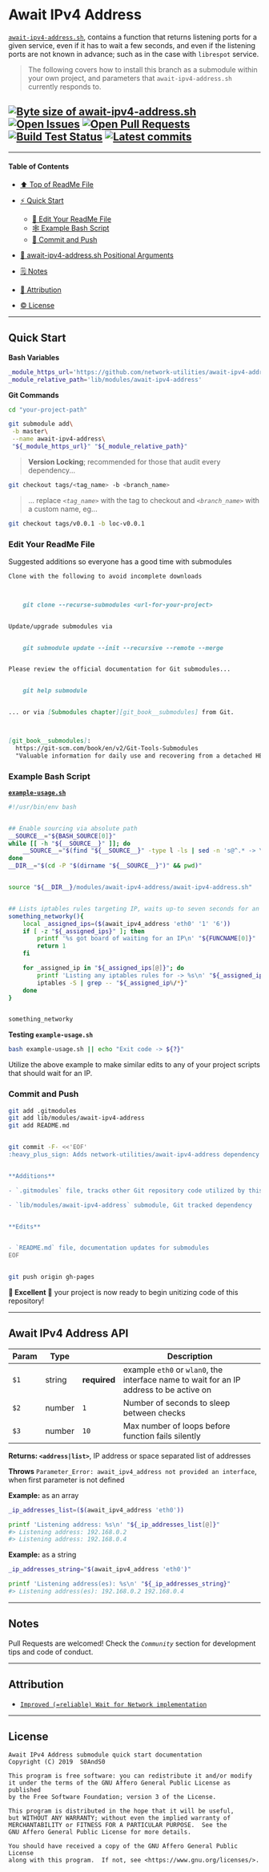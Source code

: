 # Await IPv4 Address
[heading__title]:
  #await-ipv4-address
  "&#x2B06; Top of this page"


[`await-ipv4-address.sh`][await_ipv4_address__master__source_code], contains a function that returns listening ports for a given service, even if it has to wait a few seconds, and even if the listening ports are not known in advance; such as in the case with `librespot` service.


> The following covers how to install this branch as a submodule within your own project, and parameters that `await-ipv4-address.sh` currently responds to.


## [![Byte size of await-ipv4-address.sh][badge__master__await_ipv4_address__source_code]][await_ipv4_address__master__source_code] [![Open Issues][badge__issues__await_ipv4_address]][issues__await_ipv4_address] [![Open Pull Requests][badge__pull_requests__await_ipv4_address]][pull_requests__await_ipv4_address] [![Build Test Status][badge__travis_ci__await_ipv4_address]][travis_ci__await_ipv4_address] [![Latest commits][badge__commits__await_ipv4_address__master]][commits__await_ipv4_address__master]



------


#### Table of Contents


- [&#x2B06; Top of ReadMe File][heading__title]

- [:zap: Quick Start][heading__quick_start]

  - [:memo: Edit Your ReadMe File][heading__edit_your_readme_file]
  - [&#x1F578; Example Bash Script][heading__example_bash_script]
  - [:floppy_disk: Commit and Push][heading__commit_and_push]

- [:scroll: await-ipv4-address.sh Positional Arguments][heading__api]

- [&#x1F5D2; Notes][notes]

- [:card_index: Attribution][heading__attribution]

- [:copyright: License][heading__license]


------


## Quick Start
[heading__quick_start]:
  #quick-start
  "&#9889; ...well as quick as it may get with things like this"


**Bash Variables**


```Bash
_module_https_url='https://github.com/network-utilities/await-ipv4-address.git'
_module_relative_path='lib/modules/await-ipv4-address'
```


**Git Commands**


```Bash
cd "your-project-path"

git submodule add\
 -b master\
 --name await-ipv4-address\
 "${_module_https_url}" "${_module_relative_path}"
```


> **Version Locking**; recommended for those that audit every dependency...


```Bash
git checkout tags/<tag_name> -b <branch_name>
```


> ... replace _`<tag_name>`_ with the tag to checkout and _`<branch_name>`_ with a custom name, eg...


```Bash
git checkout tags/v0.0.1 -b loc-v0.0.1
```


### Edit Your ReadMe File
[heading__edit_your_readme_file]:
  #edit-your-readme-file
  "&#x1F4DD; Suggested additions so everyone has a good time with submodules"


Suggested additions so everyone has a good time with submodules


```MarkDown
Clone with the following to avoid incomplete downloads



    git clone --recurse-submodules <url-for-your-project>


Update/upgrade submodules via


    git submodule update --init --recursive --remote --merge


Please review the official documentation for Git submodules...


    git help submodule


... or via [Submodules chapter][git_book__submodules] from Git.



[git_book__submodules]:
  https://git-scm.com/book/en/v2/Git-Tools-Submodules
  "Valuable information for daily use and recovering from a detached HEAD"
```


### Example Bash Script
[heading__example_bash_script]:
  #example-bash-script
  "&#x1F578; Source and utilize await_ipv4_address features"


[**`example-usage.sh`**][branch_example__example_usage]


```Bash
#!/usr/bin/env bash


## Enable sourcing via absolute path
__SOURCE__="${BASH_SOURCE[0]}"
while [[ -h "${__SOURCE__}" ]]; do
    __SOURCE__="$(find "${__SOURCE__}" -type l -ls | sed -n 's@^.* -> \(.*\)@\1@p')"
done
__DIR__="$(cd -P "$(dirname "${__SOURCE__}")" && pwd)"


source "${__DIR__}/modules/await-ipv4-address/await-ipv4-address.sh"


## Lists iptables rules targeting IP, waits up-to seven seconds for an IP on eth0 interface
something_networky(){
    local _assigned_ips=($(await_ipv4_address 'eth0' '1' '6'))
    if [ -z "${_assigned_ips}" ]; then
        printf '%s got board of waiting for an IP\n' "${FUNCNAME[0]}"
        return 1
    fi

    for _assigned_ip in "${_assigned_ips[@]}"; do
        printf 'Listing any iptables rules for -> %s\n' "${_assigned_ip%/*}"
        iptables -S | grep -- "${_assigned_ip%/*}"
    done
}


something_networky
```


**Testing `example-usage.sh`**


```Bash
bash example-usage.sh || echo "Exit code -> ${?}"
```


Utilize the above example to make similar edits to any of your project scripts that should wait for an IP.


### Commit and Push
[heading__commit_and_push]:
  #commit-and-push
  "&#x1F4BE; And congratulate yourself on not having to write something similar!"



```Bash
git add .gitmodules
git add lib/modules/await-ipv4-address
git add README.md


git commit -F- <<'EOF'
:heavy_plus_sign: Adds network-utilities/await-ipv4-address dependency


**Additions**

- `.gitmodules` file, tracks other Git repository code utilized by this project

- `lib/modules/await-ipv4-address` submodule, Git tracked dependency


**Edits**


- `README.md` file, documentation updates for submodules
EOF


git push origin gh-pages
```


**:tada: Excellent :tada:** your project is now ready to begin unitizing code of this repository!


___


## Await IPv4 Address API
[heading__api]:
  #await-ipv4-address-api
  "&#x1F4DC; The incantations that await_ipv4_address function understands"


| Param | Type |  | Description |
|---|---|---|---|
| `$1` | string | **required** | example `eth0` or `wlan0`, the interface name to wait for an IP address to be active on |
| `$2` | number | `1` | Number of seconds to sleep between checks |
| `$3` | number | `10` | Max number of loops before function fails silently |


**Returns: `<address|list>`**, IP address or space separated list of addresses


**Throws** `Parameter_Error: await_ipv4_address not provided an interface`, when first parameter is not defined


**Example:** as an array


```Bash
_ip_addresses_list=($(await_ipv4_address 'eth0'))

printf 'Listening address: %s\n' "${_ip_addresses_list[@]}"
#> Listening address: 192.168.0.2
#> Listening address: 192.168.0.4
```


**Example:** as a string


```Bash
_ip_addresses_string="$(await_ipv4_address 'eth0')"

printf 'Listening address(es): %s\n' "${_ip_addresses_string}"
#> Listening address(es): 192.168.0.2 192.168.0.4
```


___


## Notes
[notes]:
  #notes
  "&#x1F5D2; Additional notes and links that may be worth clicking in the future"


Pull Requests are welcomed! Check the _`Community`_ section for development tips and code of conduct.


___


## Attribution
[heading__attribution]:
  #attribution
  "&#x1F4C7; Resources that where helpful in building this project so far."


- [`Improved (=reliable) Wait for Network implementation`](https://www.raspberrypi.org/forums/viewtopic.php?t=187225)


___


## License
[heading__license]:
  #license
  "&#x00A9; Legal bits of Open Source software"


```
Await IPv4 Address submodule quick start documentation
Copyright (C) 2019  S0AndS0

This program is free software: you can redistribute it and/or modify
it under the terms of the GNU Affero General Public License as published
by the Free Software Foundation; version 3 of the License.

This program is distributed in the hope that it will be useful,
but WITHOUT ANY WARRANTY; without even the implied warranty of
MERCHANTABILITY or FITNESS FOR A PARTICULAR PURPOSE.  See the
GNU Affero General Public License for more details.

You should have received a copy of the GNU Affero General Public License
along with this program.  If not, see <https://www.gnu.org/licenses/>.
```



[badge__travis_ci__await_ipv4_address]:
  https://img.shields.io/travis/network-utilities/await-ipv4-address/example.svg

[travis_ci__await_ipv4_address]:
  https://travis-ci.com/network-utilities/await-ipv4-address
  "&#x1F6E0; Automated tests and build logs"


[branch_example__example_usage]:
  https://github.com/network-utilities/await-ipv4-address/blob/example/example-usage.sh
  "Bash script that shows some ways of utilizing code from the master branch of this repository"


[badge__commits__await_ipv4_address__master]:
  https://img.shields.io/github/last-commit/network-utilities/await-ipv4-address/master.svg

[commits__await_ipv4_address__master]:
  https://github.com/network-utilities/await-ipv4-address/commits/master
  "&#x1F4DD; History of changes on this branch"


[await_ipv4_address__community]:
  https://github.com/network-utilities/await-ipv4-address/community
  "&#x1F331; Dedicated to functioning code"


[await_ipv4_address__example_branch]:
  https://github.com/network-utilities/await-ipv4-address/tree/example
  "If it lurches, it lives"


[badge__issues__await_ipv4_address]:
  https://img.shields.io/github/issues/network-utilities/await-ipv4-address.svg

[issues__await_ipv4_address]:
  https://github.com/network-utilities/await-ipv4-address/issues
  "&#x2622; Search for and _bump_ existing issues or open new issues for project maintainer to address."


[badge__pull_requests__await_ipv4_address]:
  https://img.shields.io/github/issues-pr/network-utilities/await-ipv4-address.svg

[pull_requests__await_ipv4_address]:
  https://github.com/network-utilities/await-ipv4-address/pulls
  "&#x1F3D7; Pull Request friendly, though please check the Community guidelines"


[badge__master__await_ipv4_address__source_code]:
  https://img.shields.io/github/size/network-utilities/await-ipv4-address/await-ipv4-address.sh.svg?label=await-ipv4-address.sh

[await_ipv4_address__master__source_code]:
  https://github.com/network-utilities/await-ipv4-address/blob/master/await-ipv4-address.sh
  "&#x2328; Project source code!"
